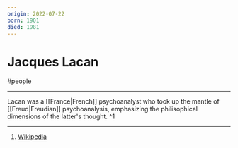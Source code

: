```yaml
---
origin: 2022-07-22
born: 1901
died: 1981
---
```

# Jacques Lacan
#people 

---
Lacan was a [[France|French]] psychoanalyst who took up the mantle of [[Freud|Freudian]] psychoanalysis, emphasizing the philisophical dimensions of the latter's thought. ^1

---
1. [Wikipedia](https://en.wikipedia.org/wiki/Jacques_Lacan)
